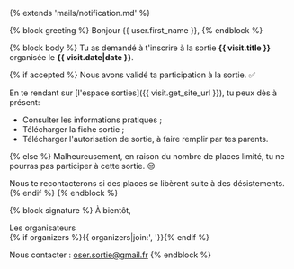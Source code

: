 {% extends 'mails/notification.md' %}

{% block greeting %}
Bonjour {{ user.first_name }},
{% endblock %}

{% block body %}
Tu as demandé à t'inscrire à la sortie **{{ visit.title }}** organisée le **{{ visit.date|date }}**.

{% if accepted %}
Nous avons validé ta participation à la sortie. ✅

En te rendant sur [l'espace sorties]({{ visit.get_site_url }}), tu peux dès à présent:

- Consulter les informations pratiques ;
- Télécharger la fiche sortie ;
- Télécharger l'autorisation de sortie, à faire remplir par tes parents.

{% else %}
Malheureusement, en raison du nombre de places limité, tu ne pourras pas participer à cette sortie. 😔

Nous te recontacterons si des places se libèrent suite à des désistements.
{% endif %}
{% endblock %}

{% block signature %}
À bientôt,

Les organisateurs  
{% if organizers %}{{ organizers|join:', '}}{% endif %}

Nous contacter : oser.sortie@gmail.fr
{% endblock %}
